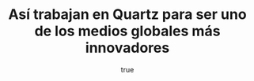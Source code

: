 ---
title: Así trabajan en Quartz para ser uno de los medios globales más innovadores
excerpt: "Con este artículo iniciamos la colaboración con la prestigiosa revista chilena Puroperiodismo, especializada en emprendimiento y periodismo de calidad. Gideon Lichfield trabajó durante 16 años en The Economist y en 2012 fue parte del equipo fundador de Quartz, primero como global news editor y ahora como senior editor, a cargo de reportajes y normas de estilo del medio. En 2016 fue jurado del Premio Gabo en la categoría Innovación. El 9 de mayo de 2017, Lichfield dirigió un webinar de la Fundación Nuevo Periodismo Iberoamericano sobre prácticas innovadoras. Presentamos un resumen de su intervención."
author:
  name: Patricio Conteras
  twitter: pfcontrerasv
  gplus:  
  bio: Editor de Puroperiodismo
  image: contreras.jpg
  link: https://twitter.com/pfcontrerasv
---